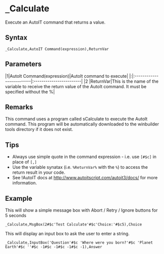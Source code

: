 # `_`Calculate #

Execute an AutoIT command that returns a value.

## Syntax ##
```
_Calculate,AutoIT Command(expression),ReturnVar
```

## Parameters ##
|1|AutoIt Command(expression)|AutoIt command to execute|
|:|:-------------------------|:------------------------|
|2 |ReturnVar|This is the name of the variable to receive the return value of the AutoIt command. It must be specified without the %|

## Remarks ##
This command uses a program called sCalculate to execute the AutoIt command. This program will be automatically downloaded to the winbuilder tools directory if it does not exist.

## Tips ##
  * Always use simple quote in the command expression - i.e. use `[#$c]` in place of `[,]`
  * Use the variable synatax (i.e. `%ReturnVar%`  with the `%`) to access the return result in your code.
  * See !AutoIT docs at http://www.autoitscript.com/autoit3/docs/ for more information.

## Example ##
This will show a simple message box with Abort / Retry / Ignore buttons for 5 seconds
```
_Calculate,MsgBox(2#$c'Test Calculate'#$c'Choice:'#$c5),Choice
```

This will display an input box to ask the user to enter a string.
```
_Calculate,InputBox('Question'#$c 'Where were you born?'#$c 'Planet Earth'#$c ''#$c -1#$c -1#$c -1#$c -1),Answer
```